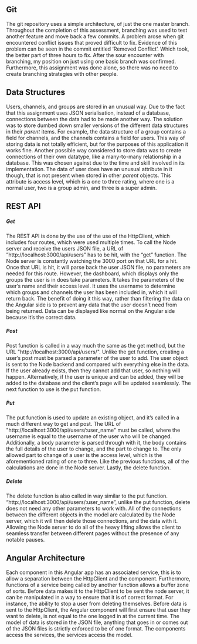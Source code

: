## Git
The git repository uses a simple architecture, of just the one master branch. Throughout the completion of this assessment, branching was used to test another feature and move back a few commits. A problem arose when git encountered conflict issues that proved difficult to fix. Evidence of this problem can be seen in the commit entitled ‘Removed Conflict’. Which took, the better part of three hours to fix. After the sour encounter with branching, my position on just using one basic branch was confirmed. Furthermore, this assignment was done alone, so there was no need to create branching strategies with other people.

## Data Structures
Users, channels, and groups are stored in an unusual way. Due to the fact that this assignment uses JSON serialisation, instead of a database, connections between the data had to be made another way. The solution was to store dumbed down smaller versions of the different data structures in their _parent_ items. For example, the data structure of a group contains a field for channels, and the channels contains a field for users. This way of storing data is not totally efficient, but for the purposes of this application it works fine. Another possible way considered to store data was to create connections of their own datatype, like a many-to-many relationship in a database. This was chosen against due to the time and skill involved in its implementation.
The data of user does have an unusual attribute in it though, that is not present when stored in other _parent_ objects. This attribute is access level, which is a one to three rating, where one is a normal user, two is a group admin, and three is a super admin.

## REST API
##### Get
The REST API is done by the use of the use of the HttpClient, which includes four routes, which were used multiple times. To call the Node server and receive the users JSON file, a URL of ”http://localhost:3000/api/users” has to be hit, with the “get” function. The Node server is constantly watching the 3000 port on that URL for a hit. Once that URL is hit, it will parse back the user JSON file, no parameters are needed for this route. However, the dashboard, which displays only the groups the user is in does take parameters. It takes the parameters of the user’s name and their access level. It uses the username to determine which groups and channels the user has been included in, which it will return back. The benefit of doing it this way, rather than filtering the data on the Angular side is to prevent any data that the user doesn’t need from being returned. Data can be displayed like normal on the Angular side because it’s the correct data.

##### Post
Post function is called in a way much the same as the get method, but the URL "http://localhost:3000/api/users/". Unlike the get function, creating a user’s post must be parsed a parameter of the user to add. The user object is sent to the Node backend and compared with everything else in the data. If the user already exists, then they cannot add that user, so nothing will happen. Alternatively, if the user is unique and can be added, they will be added to the database and the client’s page will be updated seamlessly. The next function to use is the put function.

##### Put
The put function is used to update an existing object, and it’s called in a much different way to get and post. The URL of "http://localhost:3000/api/users/:user_name" must be called, where the username is equal to the username of the user who will be changed. Additionally, a body parameter is parsed through with it, the body contains the full details of the user to change, and the part to change to. The only allowed part to change of a user is the access level, which is the aforementioned rating of one to three. Like the previous functions, all of the calculations are done in the Node server. Lastly, the delete function.

##### Delete
The delete function is also called in way similar to the put function. “http://localhost:3000/api/users/:user_name”, unlike the put function, delete does not need any other parameters to work with. All of the connections between the different objects in the model are calculated by the Node server, which it will then delete those connections, and the data with it. Allowing the Node server to do all of the heavy lifting allows the client to seamless transfer between different pages without the presence of any notable pauses.

## Angular Architecture
Each component in this Angular app has an associated service, this is to allow a separation between the HttpClient and the component. Furthermore, functions of a service being called by another function allows a buffer zone of sorts. Before data makes it to the HttpClient to be sent the node server, it can be manipulated in a way to ensure that it is of correct format. For instance, the ability to stop a user from deleting themselves. Before data is sent to the HttpClient, the Angular component will first ensure that user they want to delete, is not equal to the one logged in at the current time. The model of data is stored in the JSON file, anything that goes in or comes out of the JSON files is strictly enforced to be of one format. The components access the services, the services access the model.